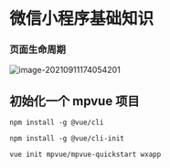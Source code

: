 # 微信小程序基础知识



### 页面生命周期

![image-20210911174054201](https://gitee.com/cnmz/images/raw/master/mdpic/image-20210911174054201.png)





## 初始化一个 mpvue 项目

```shell
npm install -g @vue/cli

npm install -g @vue/cli-init

vue init mpvue/mpvue-quickstart wxapp
```





